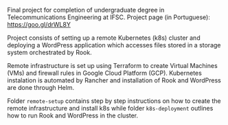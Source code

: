 Final project for completion of undergraduate degree in Telecommunications Engineering at IFSC. Project page (in Portuguese): https://goo.gl/drWL8Y

Project consists of setting up a remote Kubernetes (k8s) cluster and deploying a WordPress application which accesses files stored in a storage system orchestrated by Rook.

Remote infrastructure is set up using Terraform to create Virtual Machines (VMs) and firewall rules in Google Cloud Platform (GCP). Kubernetes instalation is automated by Rancher and installation of Rook and WordPress are done through Helm.

Folder `remote-setup` contains step by step instructions on how to create the remote infrastructure and install k8s while folder `k8s-deployment` outlines how to run Rook and WordPress in the cluster.
